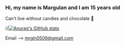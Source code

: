 ### Hi, my name is Margulan and I am 15 years old

Can't live without candies and chocolate 🍩

//[![Anurag's GitHub stats](https://github-readme-stats.vercel.app/api?username=mrgln&theme=buefy)](https://github.com/anuraghazra/github-readme-stats)

Email --> mrgln0509@gmail.com

